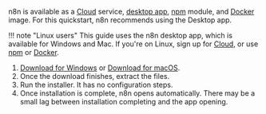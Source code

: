 n8n is available as a [Cloud](/choose-n8n/cloud/) service, [desktop app](/choose-n8n/desktop-app/), [npm](/hosting/installation/npm/) module, and [Docker](/hosting/installation/docker/) image. For this quickstart, n8n recommends using the Desktop app.

!!! note "Linux users"
    This guide uses the n8n desktop app, which is available for Windows and Mac. If you're on Linux, sign up for [Cloud](/choose-n8n/cloud/), or use [npm](/hosting/installation/npm/) or [Docker](/hosting/installation/docker/).


1. [Download for Windows](https://downloads.n8n.io/file/n8n-downloads/n8n-win.zip) or [Download for macOS](https://downloads.n8n.io/file/n8n-downloads/n8n-mac.zip).
2. Once the download finishes, extract the files.
3. Run the installer. It has no configuration steps.
4. Once installation is complete, n8n opens automatically. There may be a small lag between installation completing and the app opening.
